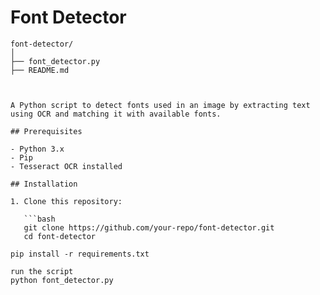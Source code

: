 # Font Detector


```plaintext
font-detector/
│
├── font_detector.py
├── README.md



A Python script to detect fonts used in an image by extracting text using OCR and matching it with available fonts.

## Prerequisites

- Python 3.x
- Pip
- Tesseract OCR installed

## Installation

1. Clone this repository:

   ```bash
   git clone https://github.com/your-repo/font-detector.git
   cd font-detector

pip install -r requirements.txt

run the script
python font_detector.py
